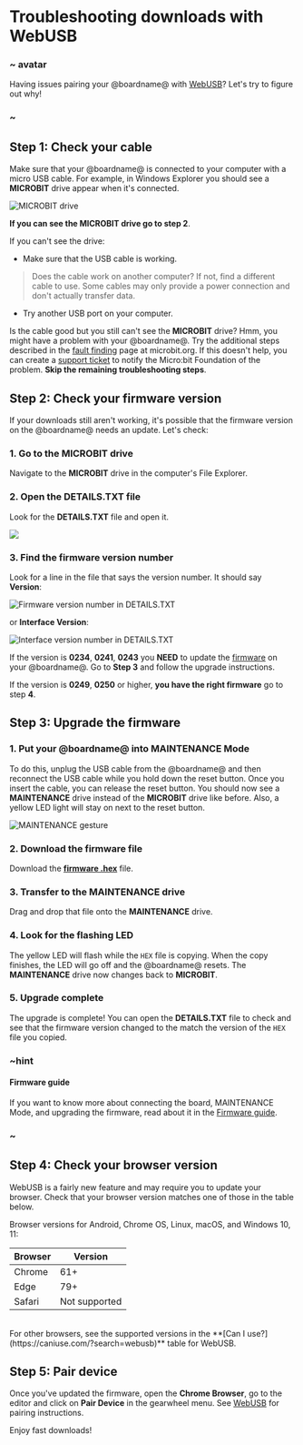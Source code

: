 # Troubleshooting downloads with WebUSB

### ~ avatar

Having issues pairing your @boardname@ with [WebUSB](/device/usb/webusb)? Let's try to figure out why!

### ~

## Step 1: Check your cable

Make sure that your @boardname@ is connected to your computer with a micro USB cable. For example, in Windows Explorer you should see a **MICROBIT** drive appear when it's connected. 

![MICROBIT drive](/static/mb/device/windows-microbit-drive.png)

**If you can see the MICROBIT drive go to step 2**.

If you can't see the drive:

* Make sure that the USB cable is working.
>Does the cable work on another computer? If not, find a different cable to use. Some cables may only provide a power connection and don't actually transfer data.
* Try another USB port on your computer.

Is the cable good but you still can't see the **MICROBIT** drive? Hmm, you might have a problem with your @boardname@. Try the additional steps described in the [fault finding](https://support.microbit.org/support/solutions/articles/19000024000-fault-finding-with-a-micro-bit) page at microbit.org. If this doesn't help, you can create a [support ticket](https://support.microbit.org/support/tickets/new) to notify the Micro:bit Foundation of the problem. **Skip the remaining troubleshooting steps**.

## Step 2: Check your firmware version

If your downloads still aren't working, it's possible that the firmware version on the @boardname@ needs an update. Let's check:

### 1. Go to the MICROBIT drive

Navigate to the **MICROBIT** drive in the computer's File Explorer.

### 2. Open the DETAILS.TXT file

Look for the **DETAILS.TXT** file and open it.

![](/static/mb/device/mb-drive-contents.jpg)

### 3. Find the firmware version number 

Look for a line in the file that says the version number. It should say **Version**:

![Firmware version number in DETAILS.TXT](/static/mb/device/details-txt.jpg)

or **Interface Version**:

![Interface version number in DETAILS.TXT](/static/mb/device/details-243.png)

If the version is **0234**, **0241**, **0243** you **NEED** to update the [firmware](/device/firmware) on your @boardname@. Go to **Step 3** and follow the upgrade instructions.

If the version is **0249**, **0250** or higher, **you have the right firmware** go to step **4**. 

## Step 3: Upgrade the firmware

### 1. Put your @boardname@ into **MAINTENANCE Mode**

To do this, unplug the USB cable from the @boardname@ and then reconnect the USB cable while you hold down the reset button. Once you insert the cable, you can release the reset button. You should now see a **MAINTENANCE** drive instead of the **MICROBIT** drive like before. Also, a yellow LED light will stay on next to the reset button.

![MAINTENANCE gesture](/static/mb/device/maintenance.gif)

### 2. Download the firmware file

Download the **[firmware .hex](https://microbit.org/guide/firmware/)** file.

### 3. Transfer to the MAINTENANCE drive

Drag and drop that file onto the **MAINTENANCE** drive.

### 4. Look for the flashing LED

The yellow LED will flash while the `HEX` file is copying. When the copy finishes, the LED will go off and the @boardname@ resets. The **MAINTENANCE** drive now changes back to **MICROBIT**.

### 5. Upgrade complete

The upgrade is complete! You can open the **DETAILS.TXT** file to check and see that the firmware version changed to the match the version of the `HEX` file you copied.

### ~hint

#### Firmware guide

If you want to know more about connecting the board, MAINTENANCE Mode, and upgrading the firmware, read about it in the [Firmware guide](https://microbit.org/guide/firmware/).

### ~

## Step 4: Check your browser version

WebUSB is a fairly new feature and may require you to update your browser. Check that your browser version matches one of those in the table below.

Browser versions for Android, Chrome OS, Linux, macOS, and Windows 10, 11:

| Browser | Version |
| - | - |
| Chrome | 61+ |
| Edge | 79+ |
| Safari | Not supported |

<br/>
For other browsers, see the supported versions in the **[Can I use?](https://caniuse.com/?search=webusb)** table for WebUSB.

## Step 5: Pair device

Once you've updated the firmware, open the **Chrome Browser**, go to the editor and click on **Pair Device** in the gearwheel menu.
See [WebUSB](/device/usb/webusb) for pairing instructions.

Enjoy fast downloads!

